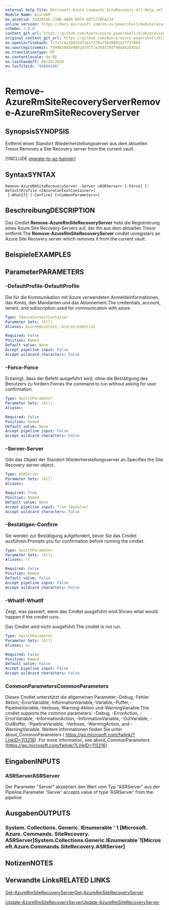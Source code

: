 ```yaml
---
external help file: Microsoft.Azure.Commands.SiteRecovery.dll-Help.xml
Module Name: AzureRM
ms.assetid: 3302054E-C5BB-4B89-B9C9-ED7572DFA234
online version: https://docs.microsoft.com/en-us/powershell/module/azurerm.siterecovery/remove-azurermsiterecoveryserver
schema: 2.0.0
content_git_url: https://github.com/Azure/azure-powershell/blob/preview/src/ResourceManager/SiteRecovery/Commands.SiteRecovery/help/Remove-AzureRmSiteRecoveryServer.md
original_content_git_url: https://github.com/Azure/azure-powershell/blob/preview/src/ResourceManager/SiteRecovery/Commands.SiteRecovery/help/Remove-AzureRmSiteRecoveryServer.md
ms.openlocfilehash: 7c7afc0a1b6544f165f379a7363960142f73780d
ms.sourcegitcommit: f599b50d5e980197d1fca769378df90a842b42a1
ms.translationtype: MT
ms.contentlocale: de-DE
ms.lasthandoff: 08/20/2020
ms.locfileid: "93664166"
---
```

# <span data-ttu-id="0c55c-101">Remove-AzureRmSiteRecoveryServer</span><span class="sxs-lookup"><span data-stu-id="0c55c-101">Remove-AzureRmSiteRecoveryServer</span></span>

## <span data-ttu-id="0c55c-102">Synopsis</span><span class="sxs-lookup"><span data-stu-id="0c55c-102">SYNOPSIS</span></span>
<span data-ttu-id="0c55c-103">Entfernt einen Standort Wiederherstellungsserver aus dem aktuellen Tresor.</span><span class="sxs-lookup"><span data-stu-id="0c55c-103">Removes a Site Recovery server from the current vault.</span></span>

[!INCLUDE [migrate-to-az-banner](../../includes/migrate-to-az-banner.md)]

## <span data-ttu-id="0c55c-104">Syntax</span><span class="sxs-lookup"><span data-stu-id="0c55c-104">SYNTAX</span></span>

```
Remove-AzureRmSiteRecoveryServer -Server <ASRServer> [-Force] [-DefaultProfile <IAzureContextContainer>]
 [-WhatIf] [-Confirm] [<CommonParameters>]
```

## <span data-ttu-id="0c55c-105">Beschreibung</span><span class="sxs-lookup"><span data-stu-id="0c55c-105">DESCRIPTION</span></span>
<span data-ttu-id="0c55c-106">Das Cmdlet **Remove-AzureRmSiteRecoveryServer** hebt die Registrierung eines Azure Site Recovery-Servers auf, der ihn aus dem aktuellen Tresor entfernt.</span><span class="sxs-lookup"><span data-stu-id="0c55c-106">The **Remove-AzureRmSiteRecoveryServer** cmdlet unregisters an Azure Site Recovery server which removes it from the current vault.</span></span>

## <span data-ttu-id="0c55c-107">Beispiele</span><span class="sxs-lookup"><span data-stu-id="0c55c-107">EXAMPLES</span></span>

## <span data-ttu-id="0c55c-108">Parameter</span><span class="sxs-lookup"><span data-stu-id="0c55c-108">PARAMETERS</span></span>

### <span data-ttu-id="0c55c-109">-DefaultProfile</span><span class="sxs-lookup"><span data-stu-id="0c55c-109">-DefaultProfile</span></span>
<span data-ttu-id="0c55c-110">Die für die Kommunikation mit Azure verwendeten Anmeldeinformationen, das Konto, den Mandanten und das Abonnement.</span><span class="sxs-lookup"><span data-stu-id="0c55c-110">The credentials, account, tenant, and subscription used for communication with azure.</span></span>

```yaml
Type: IAzureContextContainer
Parameter Sets: (All)
Aliases: AzureRmContext, AzureCredential

Required: False
Position: Named
Default value: None
Accept pipeline input: False
Accept wildcard characters: False
```

### <span data-ttu-id="0c55c-111">-Force</span><span class="sxs-lookup"><span data-stu-id="0c55c-111">-Force</span></span>
<span data-ttu-id="0c55c-112">Erzwingt, dass der Befehl ausgeführt wird, ohne die Bestätigung des Benutzers zu fordern.</span><span class="sxs-lookup"><span data-stu-id="0c55c-112">Forces the command to run without asking for user confirmation.</span></span>

```yaml
Type: SwitchParameter
Parameter Sets: (All)
Aliases: 

Required: False
Position: Named
Default value: None
Accept pipeline input: False
Accept wildcard characters: False
```

### <span data-ttu-id="0c55c-113">-Server</span><span class="sxs-lookup"><span data-stu-id="0c55c-113">-Server</span></span>
<span data-ttu-id="0c55c-114">Gibt das Objekt der Standort Wiederherstellungsserver an.</span><span class="sxs-lookup"><span data-stu-id="0c55c-114">Specifies the Site Recovery server object.</span></span>

```yaml
Type: ASRServer
Parameter Sets: (All)
Aliases: 

Required: True
Position: Named
Default value: None
Accept pipeline input: True (ByValue)
Accept wildcard characters: False
```

### <span data-ttu-id="0c55c-115">-Bestätigen</span><span class="sxs-lookup"><span data-stu-id="0c55c-115">-Confirm</span></span>
<span data-ttu-id="0c55c-116">Sie werden zur Bestätigung aufgefordert, bevor Sie das Cmdlet ausführen.</span><span class="sxs-lookup"><span data-stu-id="0c55c-116">Prompts you for confirmation before running the cmdlet.</span></span>

```yaml
Type: SwitchParameter
Parameter Sets: (All)
Aliases: cf

Required: False
Position: Named
Default value: False
Accept pipeline input: False
Accept wildcard characters: False
```

### <span data-ttu-id="0c55c-117">-WhatIf</span><span class="sxs-lookup"><span data-stu-id="0c55c-117">-WhatIf</span></span>
<span data-ttu-id="0c55c-118">Zeigt, was passiert, wenn das Cmdlet ausgeführt wird.</span><span class="sxs-lookup"><span data-stu-id="0c55c-118">Shows what would happen if the cmdlet runs.</span></span>

<span data-ttu-id="0c55c-119">Das Cmdlet wird nicht ausgeführt.</span><span class="sxs-lookup"><span data-stu-id="0c55c-119">The cmdlet is not run.</span></span>

```yaml
Type: SwitchParameter
Parameter Sets: (All)
Aliases: wi

Required: False
Position: Named
Default value: False
Accept pipeline input: False
Accept wildcard characters: False
```

### <span data-ttu-id="0c55c-120">CommonParameters</span><span class="sxs-lookup"><span data-stu-id="0c55c-120">CommonParameters</span></span>
<span data-ttu-id="0c55c-121">Dieses Cmdlet unterstützt die allgemeinen Parameter:-Debug,-Fehler Aktion,-ErrorVariable,-InformationVariable,-Variable,-Puffer,-PipelineVariable,-Verbose,-Warning-Aktion und-WarningVariable.</span><span class="sxs-lookup"><span data-stu-id="0c55c-121">This cmdlet supports the common parameters: -Debug, -ErrorAction, -ErrorVariable, -InformationAction, -InformationVariable, -OutVariable, -OutBuffer, -PipelineVariable, -Verbose, -WarningAction, and -WarningVariable.</span></span> <span data-ttu-id="0c55c-122">Weitere Informationen finden Sie unter about_CommonParameters ( https://go.microsoft.com/fwlink/?LinkID=113216) .</span><span class="sxs-lookup"><span data-stu-id="0c55c-122">For more information, see about_CommonParameters (https://go.microsoft.com/fwlink/?LinkID=113216).</span></span>

## <span data-ttu-id="0c55c-123">Eingaben</span><span class="sxs-lookup"><span data-stu-id="0c55c-123">INPUTS</span></span>

### <span data-ttu-id="0c55c-124">ASRServer</span><span class="sxs-lookup"><span data-stu-id="0c55c-124">ASRServer</span></span>
<span data-ttu-id="0c55c-125">Der Parameter "Server" akzeptiert den Wert vom Typ "ASRServer" aus der Pipeline.</span><span class="sxs-lookup"><span data-stu-id="0c55c-125">Parameter 'Server' accepts value of type 'ASRServer' from the pipeline</span></span>

## <span data-ttu-id="0c55c-126">Ausgaben</span><span class="sxs-lookup"><span data-stu-id="0c55c-126">OUTPUTS</span></span>

### <span data-ttu-id="0c55c-127">System. Collections. Generic. IEnumerable ' 1 [Microsoft. Azure. Commands. SiteRecovery. ASRServer]</span><span class="sxs-lookup"><span data-stu-id="0c55c-127">System.Collections.Generic.IEnumerable\`1[Microsoft.Azure.Commands.SiteRecovery.ASRServer]</span></span>

## <span data-ttu-id="0c55c-128">Notizen</span><span class="sxs-lookup"><span data-stu-id="0c55c-128">NOTES</span></span>

## <span data-ttu-id="0c55c-129">Verwandte Links</span><span class="sxs-lookup"><span data-stu-id="0c55c-129">RELATED LINKS</span></span>

[<span data-ttu-id="0c55c-130">Get-AzureRmSiteRecoveryServer</span><span class="sxs-lookup"><span data-stu-id="0c55c-130">Get-AzureRmSiteRecoveryServer</span></span>](./Get-AzureRmSiteRecoveryServer.md)

[<span data-ttu-id="0c55c-131">Update-AzureRmSiteRecoveryServer</span><span class="sxs-lookup"><span data-stu-id="0c55c-131">Update-AzureRmSiteRecoveryServer</span></span>](./Update-AzureRmSiteRecoveryServer.md)
